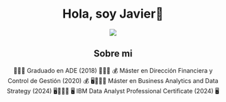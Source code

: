 <div align="center">
<h1 align="center">Hola, soy Javier👋</h1>
<div align="center">
<img src="https://www.muylinux.com/wp-content/uploads/2019/06/bigdata.jpg" />


## Sobre mi

👨🏻‍🎓 Graduado en ADE (2018) 👨🏻‍🎓
💰​ Máster en Dirección Financiera y Control de Gestión (2020) ​💰​
🖥️​🧑🏻‍💼​ Máster en Business Analytics and Data Strategy (2024) 🖥️​🧑🏻‍💼​
🖥️ IBM Data Analyst Professional Certificate (2024) 🖥️
